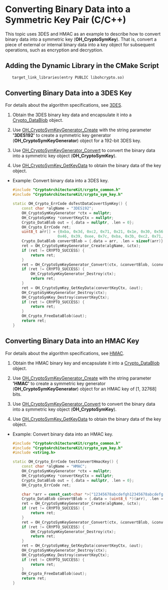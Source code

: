 # Converting Binary Data into a Symmetric Key Pair (C/C++)


This topic uses 3DES and HMAC as an example to describe how to convert binary data into a symmetric key (**OH_CryptoSymKey**). That is, convert a piece of external or internal binary data into a key object for subsequent operations, such as encryption and decryption.

## Adding the Dynamic Library in the CMake Script
```txt
   target_link_libraries(entry PUBLIC libohcrypto.so)
```

## Converting Binary Data into a 3DES Key

For details about the algorithm specifications, see [3DES](crypto-sym-key-generation-conversion-spec.md#3des).

1. Obtain the 3DES binary key data and encapsulate it into a [Crypto_DataBlob](../../reference/apis-crypto-architecture-kit/_crypto_common_api.md#crypto_datablob) object.

2. Use [OH_CryptoSymKeyGenerator_Create](../../reference/apis-crypto-architecture-kit/_crypto_sym_key_api.md#oh_cryptosymkeygenerator_create) with the string parameter **'3DES192'** to create a symmetric key generator (**OH_CryptoSymKeyGenerator**) object for a 192-bit 3DES key.

3. Use [OH_CryptoSymKeyGenerator_Convert](../../reference/apis-crypto-architecture-kit/_crypto_sym_key_api.md#oh_cryptosymkeygenerator_convert) to convert the binary data into a symmetric key object (**OH_CryptoSymKey**).

4. Use [OH_CryptoSymKey_GetKeyData](../../reference/apis-crypto-architecture-kit/_crypto_sym_key_api.md#oh_cryptosymkey_getkeydata) to obtain the binary data of the key object.

- Example: Convert binary data into a 3DES key.

  ```c++
  #include "CryptoArchitectureKit/crypto_common.h"
  #include "CryptoArchitectureKit/crypto_sym_key.h"

  static OH_Crypto_ErrCode doTestDataCovertSymKey() {
      const char *algName = "3DES192";
      OH_CryptoSymKeyGenerator *ctx = nullptr;
      OH_CryptoSymKey *convertKeyCtx = nullptr;
      Crypto_DataBlob out = {.data = nullptr, .len = 0};
      OH_Crypto_ErrCode ret;
      uint8_t arr[] = {0xba, 0x3d, 0xc2, 0x71, 0x21, 0x1e, 0x30, 0x56, 0xad, 0x47, 0xfc, 0x5a,
                      0x46, 0x39, 0xee, 0x7c, 0xba, 0x3b, 0xc2, 0x71, 0xab, 0xa0, 0x30, 0x72};
      Crypto_DataBlob convertBlob = {.data = arr, .len = sizeof(arr)};
      ret = OH_CryptoSymKeyGenerator_Create(algName, &ctx);
      if (ret != CRYPTO_SUCCESS) {
          return ret;
      }
      ret = OH_CryptoSymKeyGenerator_Convert(ctx, &convertBlob, &convertKeyCtx);
      if (ret != CRYPTO_SUCCESS) {
          OH_CryptoSymKeyGenerator_Destroy(ctx);
          return ret;
      }
      ret = OH_CryptoSymKey_GetKeyData(convertKeyCtx, &out);
      OH_CryptoSymKeyGenerator_Destroy(ctx);
      OH_CryptoSymKey_Destroy(convertKeyCtx);
      if (ret != CRYPTO_SUCCESS) {
          return ret;
      }
      OH_Crypto_FreeDataBlob(&out);
      return ret;
  }
  ```

## Converting Binary Data into an HMAC Key

For details about the algorithm specifications, see [HMAC](crypto-sym-key-generation-conversion-spec.md#hmac).

1. Obtain the HMAC binary key and encapsulate it into a [Crypto_DataBlob](../../reference/apis-crypto-architecture-kit/_crypto_common_api.md#crypto_datablob) object.

2. Use [OH_CryptoSymKeyGenerator_Create](../../reference/apis-crypto-architecture-kit/_crypto_sym_key_api.md#oh_cryptosymkeygenerator_create) with the string parameter **'HMAC'** to create a symmetric key generator (**OH_CryptoSymKeyGenerator**) object for an HMAC key of [1, 32768] bits.

3. Use [OH_CryptoSymKeyGenerator_Convert](../../reference/apis-crypto-architecture-kit/_crypto_sym_key_api.md#oh_cryptosymkeygenerator_convert) to convert the binary data into a symmetric key object (**OH_CryptoSymKey**).

4. Use [OH_CryptoSymKey_GetKeyData](../../reference/apis-crypto-architecture-kit/_crypto_sym_key_api.md#oh_cryptosymkey_getkeydata) to obtain the binary data of the key object.

- Example: Convert binary data into an HMAC key.

  ```c++
  #include "CryptoArchitectureKit/crypto_common.h"
  #include "CryptoArchitectureKit/crypto_sym_key.h"
  #include <string.h>

  static OH_Crypto_ErrCode testConvertHmacKey() {
      const char *algName = "HMAC";
      OH_CryptoSymKeyGenerator *ctx = nullptr;
      OH_CryptoSymKey *convertKeyCtx = nullptr;
      Crypto_DataBlob out = {.data = nullptr, .len = 0};
      OH_Crypto_ErrCode ret;

      char *arr = const_cast<char *>("12345678abcdefgh12345678abcdefgh12345678abcdefgh12345678abcdefgh");
      Crypto_DataBlob convertBlob = {.data = (uint8_t *)(arr), .len = strlen(arr)};
      ret = OH_CryptoSymKeyGenerator_Create(algName, &ctx);
      if (ret != CRYPTO_SUCCESS) {
          return ret;
      }
      ret = OH_CryptoSymKeyGenerator_Convert(ctx, &convertBlob, &convertKeyCtx);
      if (ret != CRYPTO_SUCCESS) {
          OH_CryptoSymKeyGenerator_Destroy(ctx);
          return ret;
      }
      ret = OH_CryptoSymKey_GetKeyData(convertKeyCtx, &out);
      OH_CryptoSymKeyGenerator_Destroy(ctx);
      OH_CryptoSymKey_Destroy(convertKeyCtx);
      if (ret != CRYPTO_SUCCESS) {
          return ret;
      }
      OH_Crypto_FreeDataBlob(&out);
      return ret;
  }
  ```
